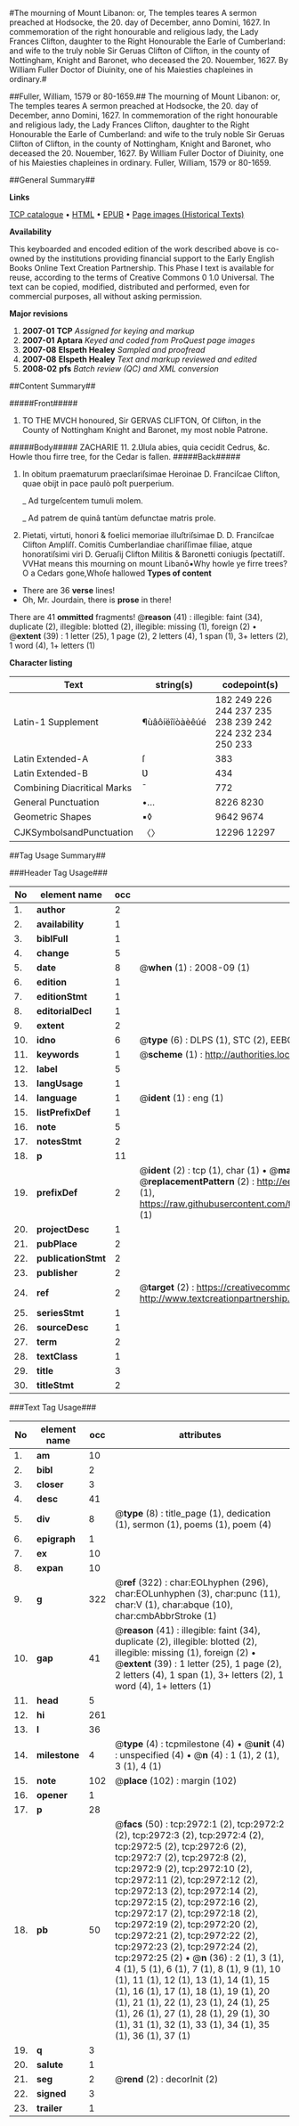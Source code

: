 #The mourning of Mount Libanon: or, The temples teares A sermon preached at Hodsocke, the 20. day of December, anno Domini, 1627. In commemoration of the right honourable and religious lady, the Lady Frances Clifton, daughter to the Right Honourable the Earle of Cumberland: and wife to the truly noble Sir Geruas Clifton of Clifton, in the county of Nottingham, Knight and Baronet, who deceased the 20. Nouember, 1627. By William Fuller Doctor of Diuinity, one of his Maiesties chapleines in ordinary.#

##Fuller, William, 1579 or 80-1659.##
The mourning of Mount Libanon: or, The temples teares A sermon preached at Hodsocke, the 20. day of December, anno Domini, 1627. In commemoration of the right honourable and religious lady, the Lady Frances Clifton, daughter to the Right Honourable the Earle of Cumberland: and wife to the truly noble Sir Geruas Clifton of Clifton, in the county of Nottingham, Knight and Baronet, who deceased the 20. Nouember, 1627. By William Fuller Doctor of Diuinity, one of his Maiesties chapleines in ordinary.
Fuller, William, 1579 or 80-1659.

##General Summary##

**Links**

[TCP catalogue](http://www.ota.ox.ac.uk/tcp/)  • 
[HTML](http://tei.it.ox.ac.uk/tcp/Texts-HTML/free/A01/A01347.html)  • 
[EPUB](http://tei.it.ox.ac.uk/tcp/Texts-EPUB/free/A01/A01347.epub) • 
[Page images (Historical Texts)](https://data.historicaltexts.jisc.ac.uk/view?pubId=eebo-99838588e&pageId=eebo-99838588e-2972-1)

**Availability**

This keyboarded and encoded edition of the
	       work described above is co-owned by the institutions
	       providing financial support to the Early English Books
	       Online Text Creation Partnership. This Phase I text is
	       available for reuse, according to the terms of Creative
	       Commons 0 1.0 Universal. The text can be copied,
	       modified, distributed and performed, even for
	       commercial purposes, all without asking permission.

**Major revisions**

1. __2007-01__ __TCP__ *Assigned for keying and markup*
1. __2007-01__ __Aptara__ *Keyed and coded from ProQuest page images*
1. __2007-08__ __Elspeth Healey__ *Sampled and proofread*
1. __2007-08__ __Elspeth Healey__ *Text and markup reviewed and edited*
1. __2008-02__ __pfs__ *Batch review (QC) and XML conversion*

##Content Summary##

#####Front#####

1. TO THE MVCH
honoured,
Sir GERVAS CLIFTON,
Of Clifton, in the County of Nottingham
Knight and Baronet, my most
noble Patrone.

#####Body#####
ZACHARIE 11. 2.Ʋlula abies, quia cecidit Cedrus, &c.
Howle thou firre tree, for the Cedar is fallen.
#####Back#####

1. In obitum praematurum praeclariſsimae
Heroinae D. Franciſcae Clifton, quae obijt
in pace paulò poſt puerperium.

    _ Ad turgeſcentem tumuli molem.

    _ Ad patrem de quinâ tantùm defunctae
matris prole.

1. Pietati, virtuti, honori & foelici memoriae
illuſtriſsimae D. D. Franciſcae Clifton
Ampliſſ. Comitis Cumberlandiae chariſſimae
filiae, atque honoratiſsimi viri D.
Geruaſij Clifton Militis & Baronetti coniugis
ſpectatiſſ.
VVHat means this mourning on mount Libanō▪Why howle ye firre trees? O a Cedars gone,Whoſe hallowed 
**Types of content**

  * There are 36 **verse** lines!
  * Oh, Mr. Jourdain, there is **prose** in there!

There are 41 **ommitted** fragments! 
 @__reason__ (41) : illegible: faint (34), duplicate (2), illegible: blotted (2), illegible: missing (1), foreign (2)  •  @__extent__ (39) : 1 letter (25), 1 page (2), 2 letters (4), 1 span (1), 3+ letters (2), 1 word (4), 1+ letters (1)

**Character listing**


|Text|string(s)|codepoint(s)|
|---|---|---|
|Latin-1 Supplement|¶ùâôíëîïòàèêúé|182 249 226 244 237 235 238 239 242 224 232 234 250 233|
|Latin Extended-A|ſ|383|
|Latin Extended-B|Ʋ|434|
|Combining             Diacritical Marks|̄|772|
|General Punctuation|•…|8226 8230|
|Geometric Shapes|▪◊|9642 9674|
|CJKSymbolsandPunctuation|〈〉|12296 12297|

##Tag Usage Summary##

###Header Tag Usage###

|No|element name|occ|attributes|
|---|---|---|---|
|1.|__author__|2||
|2.|__availability__|1||
|3.|__biblFull__|1||
|4.|__change__|5||
|5.|__date__|8| @__when__ (1) : 2008-09 (1)|
|6.|__edition__|1||
|7.|__editionStmt__|1||
|8.|__editorialDecl__|1||
|9.|__extent__|2||
|10.|__idno__|6| @__type__ (6) : DLPS (1), STC (2), EEBO-CITATION (1), PROQUEST (1), VID (1)|
|11.|__keywords__|1| @__scheme__ (1) : http://authorities.loc.gov/ (1)|
|12.|__label__|5||
|13.|__langUsage__|1||
|14.|__language__|1| @__ident__ (1) : eng (1)|
|15.|__listPrefixDef__|1||
|16.|__note__|5||
|17.|__notesStmt__|2||
|18.|__p__|11||
|19.|__prefixDef__|2| @__ident__ (2) : tcp (1), char (1)  •  @__matchPattern__ (2) : ([0-9\-]+):([0-9IVX]+) (1), (.+) (1)  •  @__replacementPattern__ (2) : http://eebo.chadwyck.com/downloadtiff?vid=$1&page=$2 (1), https://raw.githubusercontent.com/textcreationpartnership/Texts/master/tcpchars.xml#$1 (1)|
|20.|__projectDesc__|1||
|21.|__pubPlace__|2||
|22.|__publicationStmt__|2||
|23.|__publisher__|2||
|24.|__ref__|2| @__target__ (2) : https://creativecommons.org/publicdomain/zero/1.0/ (1), http://www.textcreationpartnership.org/docs/. (1)|
|25.|__seriesStmt__|1||
|26.|__sourceDesc__|1||
|27.|__term__|2||
|28.|__textClass__|1||
|29.|__title__|3||
|30.|__titleStmt__|2||


###Text Tag Usage###

|No|element name|occ|attributes|
|---|---|---|---|
|1.|__am__|10||
|2.|__bibl__|2||
|3.|__closer__|3||
|4.|__desc__|41||
|5.|__div__|8| @__type__ (8) : title_page (1), dedication (1), sermon (1), poems (1), poem (4)|
|6.|__epigraph__|1||
|7.|__ex__|10||
|8.|__expan__|10||
|9.|__g__|322| @__ref__ (322) : char:EOLhyphen (296), char:EOLunhyphen (3), char:punc (11), char:V (1), char:abque (10), char:cmbAbbrStroke (1)|
|10.|__gap__|41| @__reason__ (41) : illegible: faint (34), duplicate (2), illegible: blotted (2), illegible: missing (1), foreign (2)  •  @__extent__ (39) : 1 letter (25), 1 page (2), 2 letters (4), 1 span (1), 3+ letters (2), 1 word (4), 1+ letters (1)|
|11.|__head__|5||
|12.|__hi__|261||
|13.|__l__|36||
|14.|__milestone__|4| @__type__ (4) : tcpmilestone (4)  •  @__unit__ (4) : unspecified (4)  •  @__n__ (4) : 1 (1), 2 (1), 3 (1), 4 (1)|
|15.|__note__|102| @__place__ (102) : margin (102)|
|16.|__opener__|1||
|17.|__p__|28||
|18.|__pb__|50| @__facs__ (50) : tcp:2972:1 (2), tcp:2972:2 (2), tcp:2972:3 (2), tcp:2972:4 (2), tcp:2972:5 (2), tcp:2972:6 (2), tcp:2972:7 (2), tcp:2972:8 (2), tcp:2972:9 (2), tcp:2972:10 (2), tcp:2972:11 (2), tcp:2972:12 (2), tcp:2972:13 (2), tcp:2972:14 (2), tcp:2972:15 (2), tcp:2972:16 (2), tcp:2972:17 (2), tcp:2972:18 (2), tcp:2972:19 (2), tcp:2972:20 (2), tcp:2972:21 (2), tcp:2972:22 (2), tcp:2972:23 (2), tcp:2972:24 (2), tcp:2972:25 (2)  •  @__n__ (36) : 2 (1), 3 (1), 4 (1), 5 (1), 6 (1), 7 (1), 8 (1), 9 (1), 10 (1), 11 (1), 12 (1), 13 (1), 14 (1), 15 (1), 16 (1), 17 (1), 18 (1), 19 (1), 20 (1), 21 (1), 22 (1), 23 (1), 24 (1), 25 (1), 26 (1), 27 (1), 28 (1), 29 (1), 30 (1), 31 (1), 32 (1), 33 (1), 34 (1), 35 (1), 36 (1), 37 (1)|
|19.|__q__|3||
|20.|__salute__|1||
|21.|__seg__|2| @__rend__ (2) : decorInit (2)|
|22.|__signed__|3||
|23.|__trailer__|1||
